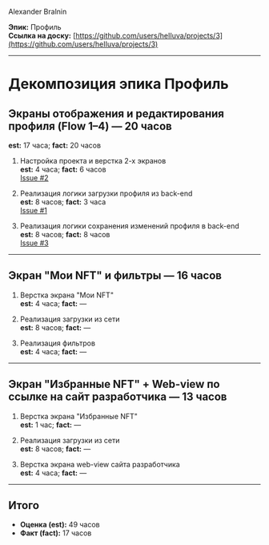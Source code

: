 Alexander Bralnin

**Эпик:** Профиль  
**Ссылка на доску:** [https://github.com/users/heIIuva/projects/3](https://github.com/users/heIIuva/projects/3)

---

# Декомпозиция эпика Профиль

## Экраны отображения и редактирования профиля (Flow 1–4) — 20 часов
   **est:** 17 часа; **fact:** 20 часов  

1. Настройка проекта и верстка 2-х экранов  
   **est:** 4 часа; **fact:** 6 часов  
   [Issue #2](https://github.com/heIIuva/FakeNFT/issues/2)

2. Реализация логики загрузки профиля из back-end  
   **est:** 8 часов; **fact:** 3 часа  
   [Issue #1](https://github.com/heIIuva/FakeNFT/issues/1)

3. Реализация логики сохранения изменений профиля в back-end  
   **est:** 8 часов; **fact:** 8 часов  
   [Issue #3](https://github.com/heIIuva/FakeNFT/issues/3)

---

## Экран "Мои NFT" и фильтры — 16 часов

1. Верстка экрана "Мои NFT"  
   **est:** 4 часа; **fact:** —

2. Реализация загрузки из сети  
   **est:** 8 часов; **fact:** —

3. Реализация фильтров  
   **est:** 4 часа; **fact:** —

---

## Экран "Избранные NFT" + Web-view по ссылке на сайт разработчика — 13 часов

1. Верстка экрана "Избранные NFT"  
   **est:** 1 час; **fact:** —

2. Реализация загрузки из сети  
   **est:** 8 часов; **fact:** —

3. Верстка экрана web-view сайта разработчика  
   **est:** 4 часа; **fact:** —

---

## Итого

- **Оценка (est):** 49 часов  
- **Факт (fact):** 17 часов
